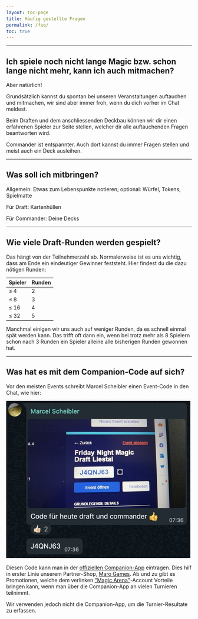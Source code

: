 ```yaml
---
layout: toc-page
title: Häufig gestellte Fragen
permalink: /faq/
toc: true
---
```


---

## Ich spiele noch nicht lange Magic bzw. schon lange nicht mehr, kann ich auch mitmachen?
Aber natürlich!

Grundsätzlich kannst du spontan bei unseren Veranstaltungen auftauchen und mitmachen, wir sind aber immer froh, wenn du dich vorher im Chat meldest.

Beim Draften und dem anschliessenden Deckbau können wir dir einen erfahrenen Spieler zur Seite stellen,
welcher dir alle auftauchenden Fragen beantworten wird.

Commander ist entspannter. Auch dort kannst du immer Fragen stellen und meist auch ein Deck ausleihen.

---

## Was soll ich mitbringen?
Allgemein: Etwas zum Lebenspunkte notieren; optional: Würfel, Tokens, Spielmatte

Für Draft: Kartenhüllen

Für Commander: Deine Decks

---

## Wie viele Draft-Runden werden gespielt?
Das hängt von der Teilnehmerzahl ab. Normalerweise ist es uns wichtig, dass am Ende ein eindeutiger Gewinner feststeht.
Hier findest du die dazu nötigen Runden:

| Spieler | Runden |
|---------|--------|
| ≤ 4     | 2      |
| ≤ 8     | 3      |
| ≤ 16    | 4      |
| ≤ 32    | 5      |

Manchmal einigen wir uns auch auf weniger Runden, da es schnell einmal spät werden kann.
Das trifft oft dann ein, wenn bei trotz mehr als 8 Spielern schon nach 3 Runden ein Spieler alleine alle bisherigen Runden gewonnen hat.

---

## Was hat es mit dem Companion-Code auf sich?
Vor den meisten Events schreibt Marcel Scheibler einen Event-Code in den Chat, wie hier:

![Eindrücke von der GV 2023](/assets/photos/companion-code.jpg)

Diesen Code kann man in der [offiziellen Companion-App](https://magic.wizards.com/de/products/companion-app) eintragen.
Dies hilf in erster Linie unserem Partner-Shop, [Maro Games](https://maro-games.ch/).
Ab und zu gibt es Promotionen, welche dem verlinken ["Magic Arena"](https://magic.wizards.com/de/mtgarena)-Account Vorteile bringen kann,
wenn man über die Companion-App an vielen Turnieren teilnimmt.

Wir verwenden jedoch nicht die Companion-App, um die Turnier-Resultate zu erfassen.
